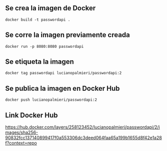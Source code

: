 ## Se crea la imagen de Docker
	docker build -t passwordapi .

## Se corre la imagen previamente creada
	docker run -p 8080:8080 passwordapi

## Se etiqueta la imagen
	docker tag passwordapi lucianopalmieri/passwordapi:2

## Se publica la imagen en Docker Hub
	docker push lucianopalmieri/passwordapi:2

## Link Docker Hub
https://hub.docker.com/layers/258123452/lucianopalmieri/passwordapi/2/images/sha256-90832fcc137140899417f0a553306dc3deed064faa65a199b1655d8f42e1a28f?context=repo